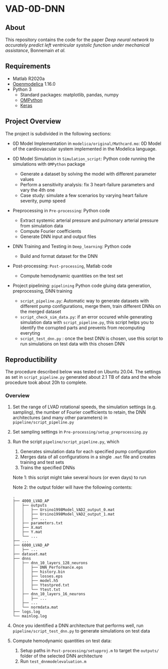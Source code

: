 # VAD-0D-DNN

## About

This repository contains the code for the paper *Deep neural network to accurately predict left ventricular systolic 
function under mechanical assistance*, Bonnemain *et al.*

## Requirements

* Matlab R2020a
* [Openmodelica](https://openmodelica.org/) 1.16.0
* Python 3
    * Standard packages: matplotlib, pandas, numpy
    * [OMPython](https://github.com/OpenModelica/OMPython)
    * [Keras](https://keras.io/)


## Project Overview

The project is subdivided in the following sections:

* 0D Model Implementation in `modelica/original/Mathcard.mo`: 0D Model of the cardiovascular system implemented in the 
Modelica language.

* 0D Model Simulation in `Simulation_script`: Python code running the simulations with `OMPython` package
    * Generate a dataset by solving the model with different parameter values
    * Perform a sensitivity analysis: fix 3 heart-failure parameters and vary the 4th one
    * Case study: simulate a few scenarios by varying heart failure severity, pump speed

* Preprocessing in `Pre-processing`: Python code
    * Extract systemic arterial pressure and pulmonary arterial pressure from simulation data
    * Compute Fourier coefficients
    * Generate DNN input and output files

* DNN Training and Testing in `Deep_learning`: Python code
    * Build and format dataset for the DNN
    
* Post-processing: `Post-processing`, Matlab code
    * Compute hemodynamic quantities on the test set
    
* Project pipelining: `pipelining` Python code gluing data generation, preprocessing, DNN training
    * `script_pipeline.py`: Automatic way to generate datasets with different pump configurations, merge them, train different DNNs on the 
    merged dataset
    *  `script_check_sim_data.py`: if an error occured while generating simulation data with `script_pipeline.py`, this 
    script helps you to identify the corrupted parts and prevents from recomputing everyting
    * `script_test_dnn.py` : once the best DNN is chosen, use this script to run simulations on test data with this 
    chosen DNN

## Reproductibility

The procedure described below was tested on Ubuntu 20.04. The settings as set in `script_pipeline.py` generated about 
2.1 TB of data and the whole procedure took about 20h to complete. 

### Overview

1. Set the range of LVAD rotational speeds, the simulation settings (e.g. sampling), the number of Fourier 
coefficients to retain, the DNN architectures (and many other parameters) in `pipeline/script_pipeline.py`

1. Set sampling settings in `Pre-processing/setup_preprocessing.py`

1. Run the script `pipeline/script_pipeline.py`, which
    1. Generates simulation data for each specified pump configuration
    1. Merges data of all configurations in a single `.mat` file and creates training and test sets
    1. Trains the specified DNNs
    
    Note 1: this script might take several hours (or even days) to run
    
    Note 2: the output folder will have the following contents:
    ```
    .
    ├── 4000_LVAD_AP
    │   ├── outputs
    │   │   ├── Ursino1998Model_VAD2_output_0.mat
    │   │   ├── Ursino1998Model_VAD2_output_1.mat
    │   │   ├── ...
    │   ├── parameters.txt
    │   ├── X.mat
    │   ├── Y.mat
    │   └── ...
    ├── ...
    ├── 6000_LVAD_AP
    │   ├── ...
    ├── dataset.mat
    ├── dnns
    │   ├── dnn_10_layers_128_neurons
    │   │   ├── DNN_Performance.eps
    │   │   ├── history.bin
    │   │   ├── losses.eps
    │   │   ├── model.h5
    │   │   ├── Ytestpred.txt
    │   │   └── Ytest.txt
    │   ├── dnn_10_layers_16_neurons
    │   │   ├── ...
    │   ├── ...
    │   └── normdata.mat
    ├── logs.log
    └── mainlog.log
    ```
   
1. Once you identified a DNN architecture that performs well, 
run `pipeline/script_test_dnn.py` to generate simulations on test data

1. Compute hemodynamic quantities on test data:
    1. Setup paths in `Post-processing/setupproj.m` to target the `outputs/` folder of the selected DNN architecture
    1. Run `test_dnnmodelevaluation.m`
